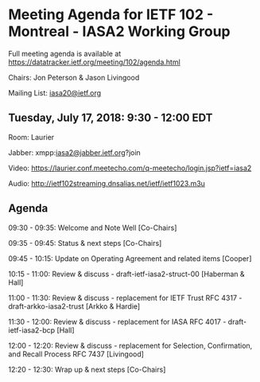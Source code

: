 # Meeting Agenda for IETF 102 - Montreal - IASA2 Working Group

Full meeting agenda is available at https://datatracker.ietf.org/meeting/102/agenda.html

Chairs: Jon Peterson & Jason Livingood

Mailing List: iasa20@ietf.org

## Tuesday, July 17, 2018: 9:30 - 12:00 EDT
Room: Laurier

Jabber: xmpp:iasa2@jabber.ietf.org?join

Video: https://laurier.conf.meetecho.com/q-meetecho/login.jsp?ietf=iasa2

Audio: http://ietf102streaming.dnsalias.net/ietf/ietf1023.m3u

## Agenda

09:30 - 09:35:     Welcome and Note Well [Co-Chairs]

09:35 - 09:45:     Status & next steps [Co-Chairs]

09:45 - 10:15:     Update on Operating Agreement and related items [Cooper]

10:15 - 11:00:     Review & discuss - draft-ietf-iasa2-struct-00 [Haberman & Hall]

11:00 - 11:30:     Review & discuss - replacement for IETF Trust RFC 4317 - draft-arkko-iasa2-trust [Arkko & Hardie] 

11:30 - 12:00:     Review & discuss - replacement for IASA RFC 4017 - draft-ietf-iasa2-bcp [Hall]

12:00 - 12:20:     Review & discuss - replacement for Selection, Confirmation, and Recall Process RFC 7437 [Livingood]

12:20 - 12:30:     Wrap up & next steps [Co-Chairs]
